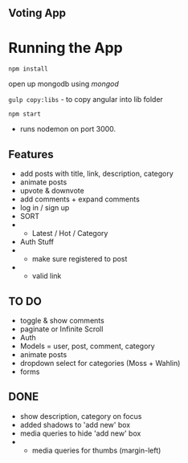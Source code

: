 ## Voting App ##

# Running the App
`npm install`

open up mongodb using *mongod*

`gulp copy:libs`   -   to copy angular into lib folder

`npm start`

- runs nodemon on port 3000.


## Features
- add posts with title, link, description, category
- animate posts
- upvote & downvote
- add comments + expand comments
- log in / sign up
- SORT
- - Latest / Hot / Category
- Auth Stuff
- - make sure registered to post
- - valid link


## TO DO
- toggle & show comments
- paginate or Infinite Scroll
- Auth
- Models  =  user, post, comment, category
- animate posts
- dropdown select for categories (Moss + Wahlin)
- forms


## DONE
- show description, category on focus
- added shadows to 'add new' box
- media queries to hide 'add new' box
- - media queries for thumbs (margin-left)